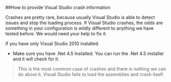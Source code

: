 ##How to provide Visual Studio crash information

Crashes are pretty rare, because usually Visual Studio is able to detect issues and stop the loading process. 
If Visual Studio crashes, the odds are something in your configuration is wildly different to anything we have tested before. We would need your help to fix it.

If you have only Visual Studio 2010 installed. 

- Make sure you have .Net 4.5 Installed. You can run the .Net 4.5 installer and it will check for it. 

>This is the most common case of crashes and there is nothing we can do about it. Visual Studio fails to load the assemblies and crash itself. 



